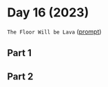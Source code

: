 # Day 16 (2023)

`The Floor Will be Lava` ([prompt](https://adventofcode.com/2023/day/16))

## Part 1

## Part 2

